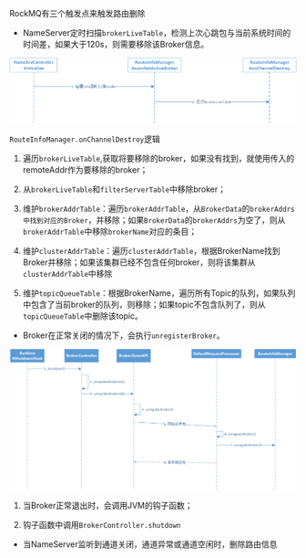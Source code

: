 RockMQ有三个触发点来触发路由删除

- NameServer定时扫描`brokerLiveTable`，检测上次心跳包与当前系统时间的时间差，如果大于120s，则需要移除该Broker信息。

![NameServer定时扫描brokerLiveTable](路由删除-NameServer定时扫描.png)

`RouteInfoManager.onChannelDestroy`逻辑

1. 遍历`brokerLiveTable`,获取将要移除的broker，如果没有找到，就使用传入的remoteAddr作为要移除的broker；

2. 从`brokerLiveTable`和`filterServerTable`中移除broker；

3. 维护`brokerAddrTable`：遍历`brokerAddrTable`，从`BrokerData`的`brokerAddrs中找到对应的Broker`，并移除；如果`BrokerData`的`brokerAddrs`为空了，则从`brokerAddrTable`中移除`brokerName`对应的条目；

4. 维护`clusterAddrTable`：遍历`clusterAddrTable`，根据BrokerName找到Broker并移除；如果该集群已经不包含任何broker，则将该集群从`clusterAddrTable`中移除

5. 维护`topicQueueTable`：根据BrokerName，遍历所有Topic的队列，如果队列中包含了当前broker的队列，则移除；如果topic不包含队列了，则从`topicQueueTable`中删除该topic。



- Broker在正常关闭的情况下，会执行`unregisterBroker`。

![路由删除-Broker正常关闭](路由删除-Broker正常关闭.png)

1. 当Broker正常退出时，会调用JVM的钩子函数；

2. 钩子函数中调用`BrokerController.shutdown`
- 当NameServer监听到通道关闭，通道异常或通道空闲时，删除路由信息
